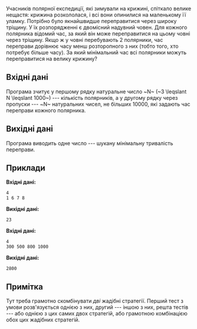 ﻿Учасників полярної експедиції, які зимували на крижині, спіткало велике нещастя: крижина розкололася, і всі вони опинилися на маленькому її уламку. Потрібно було якнайшвидше переправитися через широку тріщину. У їх розпорядженні є двомісний надувний човен. Для кожного полярника відомий час, за який він може переправитися на цьому човні через тріщину. Якщо ж у човні перебувають 2 полярники, час переправи дорівнює часу менш розторопного з них (тобто того, хто потребує більше часу). За який мінімальний час всі полярники можуть переправитися на велику крижину?

## Вхідні дані

Програма зчитує у першому рядку натуральне число ~N~ (~3 \leqslant N \leqslant 1000~) --- кількість полярників, а у другому рядку через пропуски --- ~N~ натуральних чисел, не більших 10000, які задають час переправи кожного полярника.

## Вихідні дані

Програма виводить одне число --- шукану мінімальну тривалість переправи.

## Приклади

**Вхідні дані:**
```
4
1 6 7 8
```

**Вихідні дані:**
```
23
```

**Вхідні дані:**
```
4
300 500 800 1000
```

**Вихідні дані:**
```
2800
```

## Примітка

Тут треба грамотно скомбінувати *дві* жадібні стратегії. Перший тест з умови розв'язується однією з них, др*у*гий --- іншою з них, решта тестів --- або однією з цих самих двох стратегій, або грамотною комбінацією обох цих жадібних стратегій.